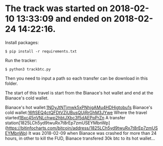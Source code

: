 # The track was started on 2018-02-10 13:33:09 and ended on 2018-02-24 14:22:16.
Install packages:
```
$ pip install -r requirements.txt
```
Run the tracker:
```
$ python3 trackbtc.py
```
Then you need to input a path so each transfer can be download in this folder.

The start of this travel is start from the Bianace's hot wallet and end at the Bianace's cold wallet.

Bianace's hot wallet:[1NDyJtNTjmwk5xPNhjgAMu4HDHigtobu1s](https://bitinfocharts.com/bitcoin/address/1NDyJtNTjmwk5xPNhjgAMu4HDHigtobu1s)
Bianace's cold wallet:[16ftSEQ4ctQFDtVZiUBusQUjRrGhM3JYwe](https://bitinfocharts.com/bitcoin/address/16ftSEQ4ctQFDtVZiUBusQUjRrGhM3JYwe)
Where the travel started[1Bxc45nVNLchwp2hbtJXbc3f5dAEPpPrZn](https://bitinfocharts.com/bitcoin/address/1Bxc45nVNLchwp2hbtJXbc3f5dAEPpPrZn)
A transfer station[1825LCh5yd9twuRx7t8rEp7zmUSEYMbnWp]
(https://bitinfocharts.com/bitcoin/address/1825LCh5yd9twuRx7t8rEp7zmUSEYMbnWp)
It was 2018-02-09 when Bianace was crashed for more than 24 hours, in other to kill the FUD, Bianace transfered 30k btc to its hot wallet...
